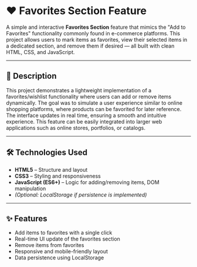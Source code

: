 # ❤️ Favorites Section Feature

A simple and interactive **Favorites Section** feature that mimics the "Add to Favorites" functionality commonly found in e-commerce platforms. This project allows users to mark items as favorites, view their selected items in a dedicated section, and remove them if desired — all built with clean HTML, CSS, and JavaScript.

---

## 📄 Description

This project demonstrates a lightweight implementation of a favorites/wishlist functionality where users can add or remove items dynamically. The goal was to simulate a user experience similar to online shopping platforms, where products can be favorited for later reference. The interface updates in real time, ensuring a smooth and intuitive experience. This feature can be easily integrated into larger web applications such as online stores, portfolios, or catalogs.

---

## 🛠️ Technologies Used

- **HTML5** – Structure and layout
- **CSS3** – Styling and responsiveness
- **JavaScript (ES6+)** – Logic for adding/removing items, DOM manipulation
- *(Optional: LocalStorage if persistence is implemented)*

---

## ✨ Features

- Add items to favorites with a single click
- Real-time UI update of the favorites section
- Remove items from favorites
- Responsive and mobile-friendly layout
- Data persistence using LocalStorage
